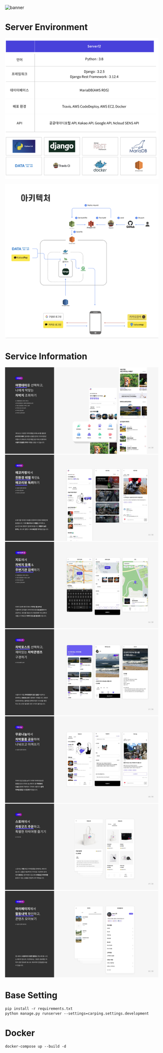 ![banner](./img/0001.png)

# Server Environment

![banner](./img/0010.png)

![flow](./img/0009.png)

# Service Information

![flow](./img/0002.png)
![flow](./img/0003.png)
![flow](./img/0004.png)
![flow](./img/0005.png)
![flow](./img/0006.png)
![flow](./img/0007.png)
![flow](./img/0008.png)

# Base Setting

```
pip install -r requirements.txt
python manage.py runserver --settings=carping.settings.development
```

# Docker

```
docker-compose up --build -d
```

